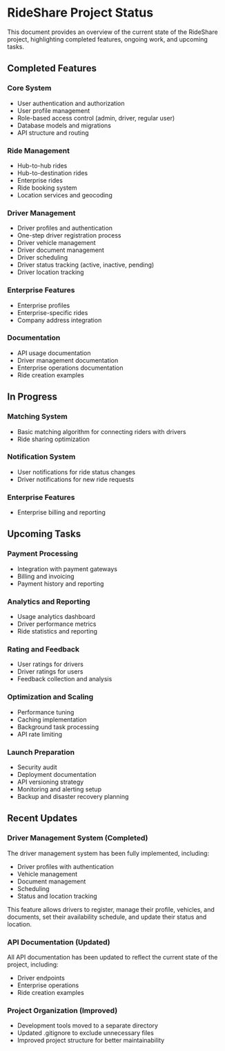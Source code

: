 # RideShare Project Status

This document provides an overview of the current state of the RideShare project, highlighting completed features, ongoing work, and upcoming tasks.

## Completed Features

### Core System
- User authentication and authorization
- User profile management
- Role-based access control (admin, driver, regular user)
- Database models and migrations
- API structure and routing

### Ride Management
- Hub-to-hub rides
- Hub-to-destination rides
- Enterprise rides
- Ride booking system
- Location services and geocoding

### Driver Management
- Driver profiles and authentication
- One-step driver registration process
- Driver vehicle management
- Driver document management
- Driver scheduling
- Driver status tracking (active, inactive, pending)
- Driver location tracking

### Enterprise Features
- Enterprise profiles
- Enterprise-specific rides
- Company address integration

### Documentation
- API usage documentation
- Driver management documentation
- Enterprise operations documentation
- Ride creation examples

## In Progress

### Matching System
- Basic matching algorithm for connecting riders with drivers
- Ride sharing optimization

### Notification System
- User notifications for ride status changes
- Driver notifications for new ride requests

### Enterprise Features
- Enterprise billing and reporting

## Upcoming Tasks

### Payment Processing
- Integration with payment gateways
- Billing and invoicing
- Payment history and reporting

### Analytics and Reporting
- Usage analytics dashboard
- Driver performance metrics
- Ride statistics and reporting

### Rating and Feedback
- User ratings for drivers
- Driver ratings for users
- Feedback collection and analysis

### Optimization and Scaling
- Performance tuning
- Caching implementation
- Background task processing
- API rate limiting

### Launch Preparation
- Security audit
- Deployment documentation
- API versioning strategy
- Monitoring and alerting setup
- Backup and disaster recovery planning

## Recent Updates

### Driver Management System (Completed)
The driver management system has been fully implemented, including:
- Driver profiles with authentication
- Vehicle management
- Document management
- Scheduling
- Status and location tracking

This feature allows drivers to register, manage their profile, vehicles, and documents, set their availability schedule, and update their status and location.

### API Documentation (Updated)
All API documentation has been updated to reflect the current state of the project, including:
- Driver endpoints
- Enterprise operations
- Ride creation examples

### Project Organization (Improved)
- Development tools moved to a separate directory
- Updated .gitignore to exclude unnecessary files
- Improved project structure for better maintainability
